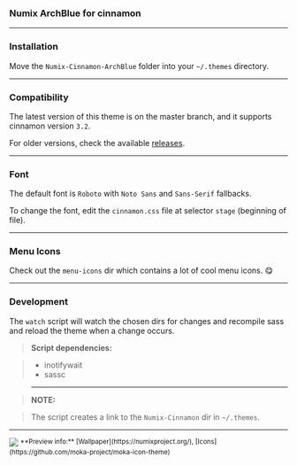 ### Numix ArchBlue for cinnamon

---

### Installation

Move the `Numix-Cinnamon-ArchBlue` folder into your `~/.themes` directory.

---

### Compatibility

The latest version of this theme is on the master branch, and it supports
cinnamon version `3.2`.

For older versions, check the available [releases](../../releases).

---

### Font

The default font is `Roboto` with `Noto Sans` and `Sans-Serif` fallbacks.

To change the font, edit the `cinnamon.css` file at selector `stage`
(beginning of file).

---

### Menu Icons

Check out the `menu-icons` dir which contains a lot of cool menu icons. :yum:

---

### Development

The `watch` script will watch the chosen dirs for changes and
recompile sass and reload the theme when a change occurs.

> **Script dependencies:**

> * inotifywait
> * sassc

> ---  

> **NOTE:**  

> The script creates a link to the `Numix-Cinnamon` dir in `~/.themes`.

---

<img src="http://orig11.deviantart.net/8bdd/f/2017/063/4/8/numix_cinnamon_by_zagortenay333-d6dft70.png" id="preview">  
<sup>**Preview info:** [Wallpaper](https://numixproject.org/), [Icons](https://github.com/moka-project/moka-icon-theme)</sup>
